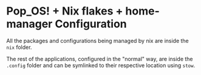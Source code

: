 # Pop_OS! + Nix flakes + home-manager Configuration

All the packages and configurations being managed by nix are inside the `nix` folder.

The rest of the applications, configured in the "normal" way, are inside the `.config` folder and can be symlinked to their respective location using `stow`.
